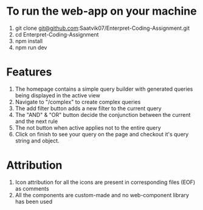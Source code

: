 # To run the web-app on your machine

1. git clone git@github.com:Saatvik07/Enterpret-Coding-Assignment.git
2. cd Enterpret-Coding-Assignment
3. npm install
4. npm run dev

# Features

1. The homepage contains a simple query builder with generated queries being displayed in the active view
2. Navigate to "/complex" to create complex queries
3. The add filter button adds a new filter to the current query
4. The "AND" & "OR" button decide the conjunction between the current and the next rule
5. The not button when active applies not to the entire query
6. Click on finish to see your query on the page and checkout it's query string and object.

# Attribution

1. Icon attribution for all the icons are present in corresponding files (EOF) as comments
2. All the components are custom-made and no web-component library has been used

